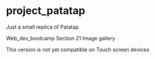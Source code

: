 # project_patatap
Just a small replica of Patatap

Web_dev_bootcamp 
  Section 21
    Image gallery

This version is not yet compatible on Touch screen devices
